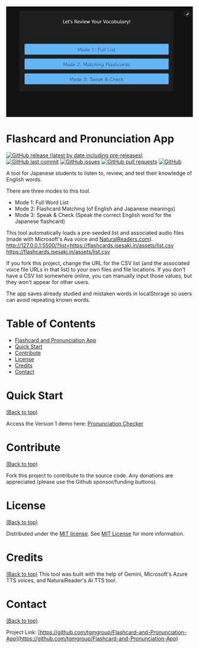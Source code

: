 ![Flashcard and Pronunciation App](https://github.com/tgmgroup/Flashcard-and-Pronunciation-App/blob/main/assets/images/start.png) 

# Flashcard and Pronunciation App

[![GitHub release (latest by date including pre-releases)](https://img.shields.io/github/v/release/tgmgroup/Flashcard-and-Pronunciation-App?include_prereleases)](https://img.shields.io/github/v/release/tgmgroup/Flashcard-and-Pronunciation-App?include_prereleases)
[![GitHub last commit](https://img.shields.io/github/last-commit/tgmgroup/Flashcard-and-Pronunciation-App)](https://img.shields.io/github/last-commit/tgmgroup/Flashcard-and-Pronunciation-App)
[![GitHub issues](https://img.shields.io/github/issues-raw/tgmgroup/Flashcard-and-Pronunciation-App)](https://img.shields.io/github/issues-raw/tgmgroup/Flashcard-and-Pronunciation-App)
[![GitHub pull requests](https://img.shields.io/github/issues-pr/tgmgroup/Flashcard-and-Pronunciation-App)](https://img.shields.io/github/issues-pr/tgmgroup/Flashcard-and-Pronunciation-App)
[![GitHub](https://img.shields.io/github/license/tgmgroup/Flashcard-and-Pronunciation-App)](https://img.shields.io/github/license/tgmgroup/Flashcard-and-Pronunciation-App)

A tool for Japanese students to listen to, review, and test their knowledge of English words.

There are three modes to this tool. 
- Mode 1: Full Word List
- Mode 2: Flashcard Matching (of English and Japanese meanings)
- Mode 3: Speak & Check (Speak the correct English word for the Japanese flashcard)

This tool automatically loads a pre-seeded list and associated audio files (made with Microsoft's Ava voice and [NaturalReaders.com](https://www.naturalreaders.com/online/)). http://127.0.0.1:5500/?list=https://flashcards.isesaki.in/assets/list.csv https://flashcards.isesaki.in/assets/list.csv

If you fork this project, change the URL for the CSV list (and the associated voice file URLs in that list) to your own files and file locations. If you don't have a CSV list somewhere online, you can manually input those values, but they won't appear for other users.

The app saves already studied and mistaken words in localStorage so users can avoid repeating known words.

# Table of Contents
- [Flashcard and Pronunciation App](#flaschard-and-pronunciation-app)
- [Quick Start](#quick-start)
- [Contribute](#contribute)
- [License](#license)
- [Credits](#credits)
- [Contact](#contact)

# Quick Start
[(Back to top)](#table-of-contents)

Access the Version 1 demo here: [Pronunciation Checker](https://tgmgroup.github.io/Flashcard-and-Pronunciation-App/)

# Contribute
[(Back to top)](#table-of-contents)

Fork this project to contribute to the source code.
Any donations are appreciated (please use the Github sponsor/funding buttons).

# License
[(Back to top)](#table-of-contents)

Distributed under the [MIT license](./LICENSE). See [MIT License](https://opensource.org/licenses/MIT) for more information.

# Credits
[(Back to top)](#table-of-contents)
This tool was built with the help of Gemini, Microsoft's Azure TTS voices, and NaturalReader's AI TTS tool. 

# Contact
[(Back to top)](#table-of-contents)

Project Link: [https://github.com/tgmgroup/Flashcard-and-Pronunciation-App](https://github.com/tgmgroup/Flashcard-and-Pronunciation-App)
